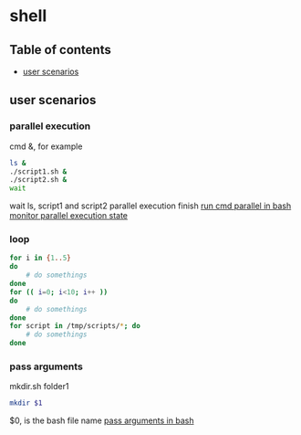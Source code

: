 # shell

## Table of contents
- [user scenarios](#user-scenarios)

## user scenarios
### parallel execution
cmd &, for example
```bash
ls &
./script1.sh &
./script2.sh &
wait
```
wait ls, script1 and script2 parallel execution finish
[run cmd parallel in bash](https://www.cyberciti.biz/faq/how-to-run-command-or-code-in-parallel-in-bash-shell-under-linux-or-unix/)
[monitor parallel execution state](https://www.golinuxcloud.com/run-shell-scripts-in-parallel-collect-exit-status-process/#:~:text=To%20run%20script%20in%20parallel%20in%20bash%2C%20you,background%20so%20you%20can%20print%20proper%20exit%20status.)

### loop
```bash
for i in {1..5}
do
    # do somethings
done
for (( i=0; i<10; i++ ))
do
    # do somethings
done
for script in /tmp/scripts/*; do
    # do somethings
done
```

### pass arguments
mkdir.sh folder1
```bash
mkdir $1
```
$0, is the bash file name
[pass arguments in bash](https://www.geeksforgeeks.org/bash-script-how-to-use-command-line-arguments/)
